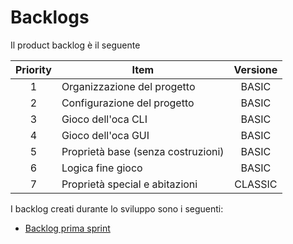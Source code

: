 # Backlogs
Il product backlog è il seguente

| Priority | Item | Versione |
| :---: | --- | :---: |
| 1 | Organizzazione del progetto | BASIC |
| 2 | Configurazione del progetto | BASIC |
| 3 | Gioco dell'oca CLI | BASIC |
| 4 | Gioco dell'oca GUI | BASIC |
| 5 | Proprietà base (senza costruzioni) | BASIC |
| 6 | Logica fine gioco | BASIC |
| 7 | Proprietà special e abitazioni | CLASSIC |

I backlog creati durante lo sviluppo sono i seguenti:
- [Backlog prima sprint](/first-sprint.md)
